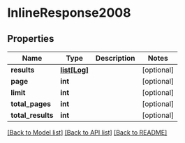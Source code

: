 # InlineResponse2008

## Properties
Name | Type | Description | Notes
------------ | ------------- | ------------- | -------------
**results** | [**list[Log]**](Log.md) |  | [optional] 
**page** | **int** |  | [optional] 
**limit** | **int** |  | [optional] 
**total_pages** | **int** |  | [optional] 
**total_results** | **int** |  | [optional] 

[[Back to Model list]](../README.md#documentation-for-models) [[Back to API list]](../README.md#documentation-for-api-endpoints) [[Back to README]](../README.md)

